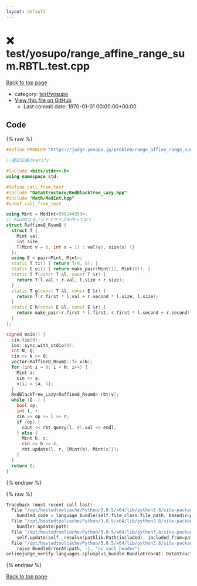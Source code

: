 ```yaml
---
layout: default
---
```


<!-- mathjax config similar to math.stackexchange -->
<script type="text/javascript" async
  src="https://cdnjs.cloudflare.com/ajax/libs/mathjax/2.7.5/MathJax.js?config=TeX-MML-AM_CHTML">
</script>
<script type="text/x-mathjax-config">
  MathJax.Hub.Config({
    TeX: { equationNumbers: { autoNumber: "AMS" }},
    tex2jax: {
      inlineMath: [ ['$','$'] ],
      processEscapes: true
    },
    "HTML-CSS": { matchFontHeight: false },
    displayAlign: "left",
    displayIndent: "2em"
  });
</script>

<script type="text/javascript" src="https://cdnjs.cloudflare.com/ajax/libs/jquery/3.4.1/jquery.min.js"></script>
<script src="https://cdn.jsdelivr.net/npm/jquery-balloon-js@1.1.2/jquery.balloon.min.js" integrity="sha256-ZEYs9VrgAeNuPvs15E39OsyOJaIkXEEt10fzxJ20+2I=" crossorigin="anonymous"></script>
<script type="text/javascript" src="../../../assets/js/copy-button.js"></script>
<link rel="stylesheet" href="../../../assets/css/copy-button.css" />


# :x: test/yosupo/range_affine_range_sum.RBTL.test.cpp

<a href="../../../index.html">Back to top page</a>

* category: <a href="../../../index.html#0b58406058f6619a0f31a172defc0230">test/yosupo</a>
* <a href="{{ site.github.repository_url }}/blob/master/test/yosupo/range_affine_range_sum.RBTL.test.cpp">View this file on GitHub</a>
    - Last commit date: 1970-01-01 00:00:00+00:00




## Code

<a id="unbundled"></a>
{% raw %}
```cpp
#define PROBLEM "https://judge.yosupo.jp/problem/range_affine_range_sum"

//遅延伝搬のverify

#include <bits/stdc++.h>
using namespace std;

#define call_from_test
#include "DataStructure/RedBlackTree_Lazy.hpp"
#include "Math/ModInt.hpp"
#undef call_from_test

using Mint = ModInt<998244353>;
// RsumQはモノイドでサイズを持っておく
struct RaffineQ_RsumQ {
  struct T {
    Mint val;
    int size;
    T(Mint v = 0, int s = 1) : val(v), size(s) {}
  };
  using E = pair<Mint, Mint>;
  static T ti() { return T(0, 0); }
  static E ei() { return make_pair(Mint(1), Mint(0)); }
  static T f(const T &l, const T &r) {
    return T(l.val + r.val, l.size + r.size);
  }
  static T g(const T &l, const E &r) {
    return T(r.first * l.val + r.second * l.size, l.size);
  }
  static E h(const E &l, const E &r) {
    return make_pair(r.first * l.first, r.first * l.second + r.second);
  }
};

signed main() {
  cin.tie(0);
  ios::sync_with_stdio(0);
  int N, Q;
  cin >> N >> Q;
  vector<RaffineQ_RsumQ::T> v(N);
  for (int i = 0; i < N; i++) {
    Mint a;
    cin >> a;
    v[i] = {a, 1};
  }
  RedBlackTree_Lazy<RaffineQ_RsumQ> rbt(v);
  while (Q--) {
    bool op;
    int l, r;
    cin >> op >> l >> r;
    if (op) {
      cout << rbt.query(l, r).val << endl;
    } else {
      Mint b, c;
      cin >> b >> c;
      rbt.update(l, r, {Mint(b), Mint(c)});
    }
  }
  return 0;
}

```
{% endraw %}

<a id="bundled"></a>
{% raw %}
```cpp
Traceback (most recent call last):
  File "/opt/hostedtoolcache/Python/3.8.5/x64/lib/python3.8/site-packages/onlinejudge_verify/docs.py", line 349, in write_contents
    bundled_code = language.bundle(self.file_class.file_path, basedir=pathlib.Path.cwd())
  File "/opt/hostedtoolcache/Python/3.8.5/x64/lib/python3.8/site-packages/onlinejudge_verify/languages/cplusplus.py", line 185, in bundle
    bundler.update(path)
  File "/opt/hostedtoolcache/Python/3.8.5/x64/lib/python3.8/site-packages/onlinejudge_verify/languages/cplusplus_bundle.py", line 307, in update
    self.update(self._resolve(pathlib.Path(included), included_from=path))
  File "/opt/hostedtoolcache/Python/3.8.5/x64/lib/python3.8/site-packages/onlinejudge_verify/languages/cplusplus_bundle.py", line 187, in _resolve
    raise BundleErrorAt(path, -1, "no such header")
onlinejudge_verify.languages.cplusplus_bundle.BundleErrorAt: DataStructure/RedBlackTree_Lazy.hpp: line -1: no such header

```
{% endraw %}

<a href="../../../index.html">Back to top page</a>

